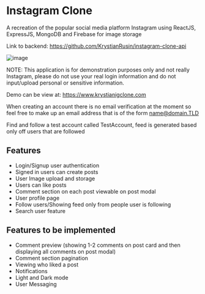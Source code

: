 # Instagram Clone

A recreation of the popular social media platform Instagram using ReactJS, ExpressJS, MongoDB and Firebase for image storage

Link to backend: https://github.com/KrystianRusin/instagram-clone-api

![image](https://github.com/KrystianRusin/instagram-clone/assets/36743674/890a1efb-0f99-45cb-bfb5-181aa3a70894)

NOTE: This application is for demonstration purposes only and not really Instagram, please do not use your real login information and do not input/upload personal or sensitive information.

Demo can be view at: https://www.krystianigclone.com

When creating an account there is no email verification at the moment so feel free to make up an email address that is of the form name@domain.TLD

Find and follow a test account called TestAccount, feed is generated based only off users that are followed

## Features

- Login/Signup user authentication
- Signed in users can create posts
- User Image upload and storage
- Users can like posts
- Comment section on each post viewable on post modal
- User profile page
- Follow users/Showing feed only from people user is following
- Search user feature

## Features to be implemented

- Comment preview (showing 1-2 comments on post card and then displaying all comments on post modal)
- Comment section pagination
- Viewing who liked a post
- Notifications
- Light and Dark mode
- User Messaging

